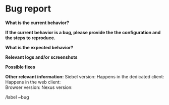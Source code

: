 <!-- Before creating an issue please make sure you are using the latest version. -->

# Bug report


<!-- Proivide summary -->


**What is the current behavior?**


**If the current behavior is a bug, please provide the the configuration and the steps to reproduce.**


<!-- The most helpful is a minimal reproduction with instructions on how to reproduce -->
<!-- Please add small code snippets directly into this issue -->

**What is the expected behavior?**


<!-- "It should work" is not a helpful explanation -->
<!-- Explain exactly how it should behave -->

**Relevant logs and/or screenshots**


<!-- Paste any relevant logs - please use code blocks (```) to format console output, logs, and code -->


**Possible fixes**


<!-- If you can, link to the line of code that might be responsible for the problem -->


**Other relevant information:**
Siebel version:
Happens in the dedicated client:
Happens in the web client:   
Browser version: 
Nexus version: 


/label ~bug
